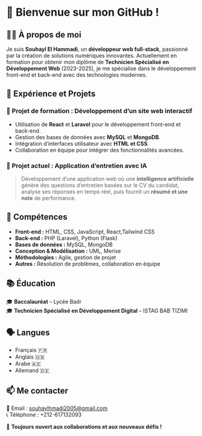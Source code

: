 # 👋 Bienvenue sur mon GitHub !  

## 🧑‍💻 À propos de moi  
Je suis **Souhayl El Hammadi**, un **développeur web full-stack**, passionné par la création de solutions numériques innovantes. Actuellement en formation pour obtenir mon diplôme de **Technicien Spécialisé en Développement Web** (2023-2025), je me spécialise dans le développement front-end et back-end avec des technologies modernes.  

## 🚀 Expérience et Projets  
### **📌 Projet de formation : Développement d’un site web interactif**  
- Utilisation de **React** et **Laravel** pour le développement front-end et back-end.  
- Gestion des bases de données avec **MySQL** et **MongoDB**.  
- Intégration d’interfaces utilisateur avec **HTML et CSS**.  
- Collaboration en équipe pour intégrer des fonctionnalités avancées.  

### **🤖 Projet actuel : Application d’entretien avec IA**  
> Développement d’une application web où une **intelligence artificielle** génère des questions d’entretien basées sur le CV du candidat, analyse ses réponses en temps réel, puis fournit un **résumé et une note** de performance.  

## 🔧 Compétences  
- **Front-end :** HTML, CSS, JavaScript, React,Tailwind CSS  
- **Back-end :** PHP (Laravel), Python (Flask)  
- **Bases de données :** MySQL, MongoDB  
- **Conception & Modélisation :** UML, Merise  
- **Méthodologies :** Agile, gestion de projet  
- **Autres :** Résolution de problèmes, collaboration en équipe  

## 📚 Éducation  
🎓 **Baccalauréat** – Lycée Badr  
🎓 **Technicien Spécialisé en Développement Digital** – ISTAG BAB TIZIMI  

## 🗣️ Langues  
- Français 🇫🇷  
- Anglais 🇬🇧  
- Arabe 🇦🇪  
- Allemand 🇩🇪  

## 📫 Me contacter  
📧 Email : [souhaylhmadi2005@gmail.com](mailto:souhaylhmadi2005@gmail.com)  
📞 Téléphone : +212-617132093  
 

🚀 **Toujours ouvert aux collaborations et aux nouveaux défis !**  
